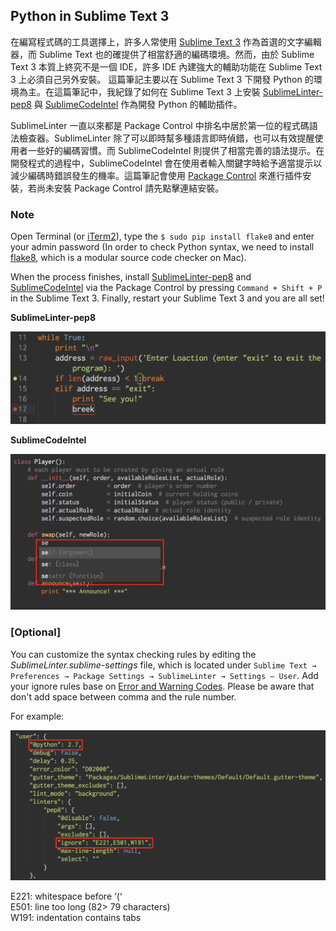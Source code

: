 ## Python in Sublime Text 3

在編寫程式碼的工具選擇上，許多人常使用 [Sublime Text 3](https://www.sublimetext.com/3) 作為首選的文字編輯器，而 Sublime Text 也的確提供了相當舒適的編碼環境。然而，由於 Sublime Text 3 本質上終究不是一個 IDE，許多 IDE 內建強大的輔助功能在 Sublime Text 3 上必須自己另外安裝。
這篇筆記主要以在 Sublime Text 3 下開發 Python 的環境為主。在這篇筆記中，我紀錄了如何在 Sublime Text 3 上安裝 [SublimeLinter-pep8](https://github.com/SublimeLinter/SublimeLinter-pep8) 與 [SublimeCodeIntel](https://github.com/SublimeCodeIntel/SublimeCodeIntel) 作為開發 Python 的輔助插件。

SublimeLinter 一直以來都是 Package Control 中排名中居於第一位的程式碼語法檢查器。SublimeLinter 除了可以即時幫多種語言即時偵錯，也可以有效提醒使用者一些好的編碼習慣。而 SublimeCodeIntel 則提供了相當完善的語法提示。在開發程式的過程中，SublimeCodeIntel 會在使用者輸入關鍵字時給予適當提示以減少編碼時錯誤發生的機率。這篇筆記會使用 [Package Control](https://packagecontrol.io/installation) 來進行插件安裝，若尚未安裝 Package Control 請先點擊連結安裝。

### Note

Open Terminal (or [iTerm2](https://www.iterm2.com/)), type the `$ sudo pip install flake8` and enter your admin password (In order to check Python syntax, we need to install [flake8](https://pypi.python.org/pypi/flake8), which is a modular source code checker on Mac).

When the process finishes, install [SublimeLinter-pep8](https://packagecontrol.io/packages/SublimeLinter-pep8) and [SublimeCodeIntel](https://packagecontrol.io/packages/SublimeCodeIntel) via the Package Control by pressing `Command + Shift + P` in the Sublime Text 3. Finally, restart your Sublime Text 3 and you are all set!

**SublimeLinter-pep8**

![SublimeLinter-pep8](./images/sublimelinter.png)

**SublimeCodeIntel**

![SublimeCodeIntel](./images/sublimecodeintel.png)

### [Optional]

You can customize the syntax checking rules by editing the *SublimeLinter.sublime-settings* file, which is located under `Sublime Text → Preferences → Package Settings → SublimeLinter → Settings – User`.
Add your ignore rules base on [Error and Warning Codes](http://pep8.readthedocs.org/en/latest/intro.html#error-codes). Please be aware that don't add space between comma and the rule number.

For example:

![SublimeLinter Ignore Rule](./images/sublimelinter-ignore-rule.png)

E221: whitespace before ‘(‘<br/>
E501: line too long (82> 79 characters)<br/>
W191: indentation contains tabs<br/>
